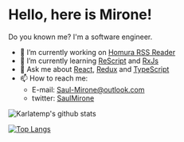 <!--
**Saul-Mirone/Saul-Mirone** is a ✨ _special_ ✨ repository because its `README.md` (this file) appears on your GitHub profile.

Here are some ideas to get you started:

- 🔭 I’m currently working on ...
- 🌱 I’m currently learning ...
- 👯 I’m looking to collaborate on ...
- 🤔 I’m looking for help with ...
- 💬 Ask me about ...
- 📫 How to reach me: ...
- 😄 Pronouns: ...
- ⚡ Fun fact: ...
-->
# Hello, here is Mirone!

Do you known me? I'm a software engineer.

- 🔭 I’m currently working on [Homura RSS Reader](https://github.com/Saul-Mirone/homura)
- 🌱 I’m currently learning [ReScript](https://rescript-lang.org/) and [RxJs](https://rxjs.dev/)
- 💬 Ask me about [React](https://reactjs.org/), [Redux](https://redux.js.org/) and [TypeScript](https://www.typescriptlang.org/)
- 📫 How to reach me:
  - E-mail: <Saul-Mirone@outlook.com>
  - twitter: [SaulMirone](https://twitter.com/SaulMirone)

![Karlatemp's github stats](https://github-readme-stats.vercel.app/api?username=Saul-Mirone&show_icons=true&theme=tokyonight)

[![Top Langs](https://github-readme-stats.vercel.app/api/top-langs/?username=Saul-Mirone&layout=compact&theme=tokyonight)](https://github.com/Saul-Mirone)
